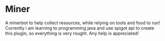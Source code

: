 # Miner
A minerbot to help collect resources, while relying on tools and food to run!
Currently i am learning to programming java and use spigot api to create this plugin, so everything is very rought.
Any help is appreciated!
